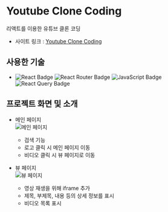 # Youtube Clone Coding
리액트를 이용한 유튜브 클론 코딩

- 사이트 링크 : [Youtube Clone Coding](https://creative-gelato-f80b35.netlify.app)

## 사용한 기술
- ![React Badge](https://img.shields.io/badge/REACT-61DAFB?style=flat-square&logo=react&logoColor=white) ![React Router Badge](https://img.shields.io/badge/REACT_ROUTER-CA4245?style=flat-square&logo=react-router&logoColor=white) ![JavaScript Badge](https://img.shields.io/badge/JAVASCRIPT-F7DF1E?style=flat-square&logo=JavaScript&logoColor=white) ![React Query Badge](https://img.shields.io/badge/REACT_QUERY-FF4154?style=flat-square&logo=react-query&logoColor=white)

## 프로젝트 화면 및 소개
- 메인 페이지  
![메인 페이지](https://user-images.githubusercontent.com/64426431/232561962-26b521bd-f56b-41f6-8dc3-f466f408373a.png)
    - 검색 기능 
    - 로고 클릭 시 메인 페이지 이동
    - 비디오 클릭 시 뷰 페이지로 이동
    
- 뷰 페이지  
![뷰 페이지](https://user-images.githubusercontent.com/64426431/232562539-af1dec60-32ac-469f-8b48-6949fc6c56df.png)
    - 영상 재생을 위해 iframe 추가
    - 제목, 부제목, 내용 등의 상세 정보를 표시
    - 비디오 목록 표시


